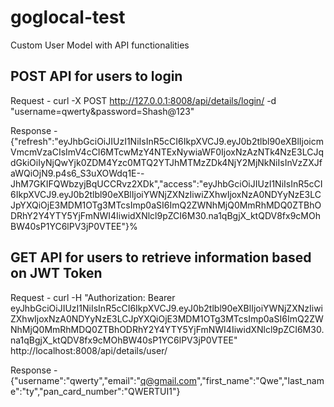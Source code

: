 # goglocal-test

Custom User Model with API functionalities



## POST API for users to login

 Request - curl -X POST http://127.0.0.1:8008/api/details/login/ -d "username=qwerty&password=Shash@123" 

 Response - {"refresh":"eyJhbGciOiJIUzI1NiIsInR5cCI6IkpXVCJ9.eyJ0b2tlbl90eXBlIjoicmVmcmVzaCIsImV4cCI6MTcwMzY4NTExNywiaWF0IjoxNzAzNTk4NzE3LCJqdGkiOiIyNjQwYjk0ZDM4Yzc0MTQ2YTJhMTMzZDk4NjY2MjNkNiIsInVzZXJfaWQiOjN9.p4s6_S3uXOWdq1E--JhM7GKIFQWbzyjBqUCCRvz2XDk","access":"eyJhbGciOiJIUzI1NiIsInR5cCI6IkpXVCJ9.eyJ0b2tlbl90eXBlIjoiYWNjZXNzIiwiZXhwIjoxNzA0NDYyNzE3LCJpYXQiOjE3MDM1OTg3MTcsImp0aSI6ImQ2ZWNhMjQ0MmRhMDQ0ZTBhODRhY2Y4YTY5YjFmNWI4IiwidXNlcl9pZCI6M30.na1qBgjX_ktQDV8fx9cMOhBW40sP1YC6lPV3jP0VTEE"}%                                                                                                     

## GET API for users to retrieve information based on JWT Token
 
Request - curl -H "Authorization: Bearer eyJhbGciOiJIUzI1NiIsInR5cCI6IkpXVCJ9.eyJ0b2tlbl90eXBlIjoiYWNjZXNzIiwiZXhwIjoxNzA0NDYyNzE3LCJpYXQiOjE3MDM1OTg3MTcsImp0aSI6ImQ2ZWNhMjQ0MmRhMDQ0ZTBhODRhY2Y4YTY5YjFmNWI4IiwidXNlcl9pZCI6M30.na1qBgjX_ktQDV8fx9cMOhBW40sP1YC6lPV3jP0VTEE" http://localhost:8008/api/details/user/

Response - {"username":"qwerty","email":"q@gmail.com","first_name":"Qwe","last_name":"ty","pan_card_number":"QWERTUI1"}
